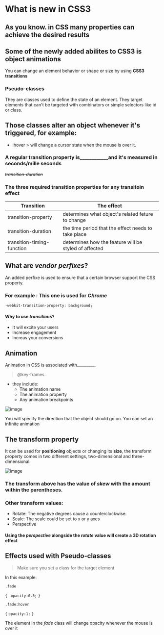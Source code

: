 # What is new in CSS3

## As you know. in CSS many properties can achieve the desired results
## Some of the newly added abilites to CSS3 is object animations
You can change an element behavior or shape or size by using **CSS3 transitions**
### Pseudo-classes
They are classes used to define the state of an element. They target elements that can't be targeted with combinators or simple selectors like id or class.

## Those classes alter an object whenever it's triggered, for example:
- :hover > will change a cursor state when the mouse is over it.

### A regular transition property is____________and it's measured in seconds/mille seconds
~~*transition-duration*~~

### The three required transition properties for any transitoin effect
Transition   | The effect
  -------------      | -------------
  transition-property           | determines what object's related feture to change 
  transition-duration       | the time period that the effect needs to take place
 transition-timing-function | determines how the feature will be styled of affected

 ## What are *vendor perfixes*?
 An added perfixe is used to ensure that a certain browser support the CSS property.

 ### For example : This one is used for ***Chrome***
 `-webkit-transition-property: background;`

#### Why to use *transitions*?
- It will excite your users
- Increase engagement
- Increas your conversions

## Animation
Animation in CSS is associated with_________.
> @key-frames
 - they include:
    - The animation name
    - The animation property
    - Any animation breakpoints


![image](https://i.pinimg.com/originals/58/4b/60/584b607f5c2ff075429dc0e7b8d142ef.gif)


You will specify the direction that the object should go on.
You can set an infinite animation 


## The transform property
It can be used for **positioning** objects or changing its **size**, the transform property comes in two different settings, two-dimensional and three-dimensional.

![image](https://miro.medium.com/max/1108/1*BsBS05gsSDhBt63BYAE-oQ.png)

### The transform above has the value of *skew* with the amount within the parentheses.

### Other transform values:
- Rotate: The negative degrees cause a counterclockwise.
- Scale: The scale could be set to x or y axes
- Perspective

#### Using the *perspective* alongside the *rotate* value will create a 3D rotation effect

## Effects used with Pseudo-classes
> Make sure you set a class for the target element

In this example:

`.fade`

`{`
 ` opacity:0.5;`
`}`

`.fade:hover`

`{`
        `opacity:1;`
`}`

The element in the *fade* class will change opacity whenever the mouse is over it

